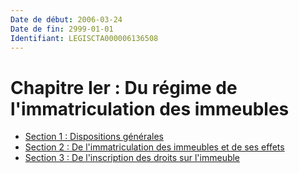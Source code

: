 ```yaml
---
Date de début: 2006-03-24
Date de fin: 2999-01-01
Identifiant: LEGISCTA000006136508
---
```


<h1>Chapitre Ier : Du régime de l'immatriculation des immeubles</h1>

- [Section 1 : Dispositions générales](section_1/README.md)
- [Section 2 : De l'immatriculation des immeubles et de ses effets](section_2/README.md)
- [Section 3 : De l'inscription des droits sur l'immeuble](section_3/README.md)
